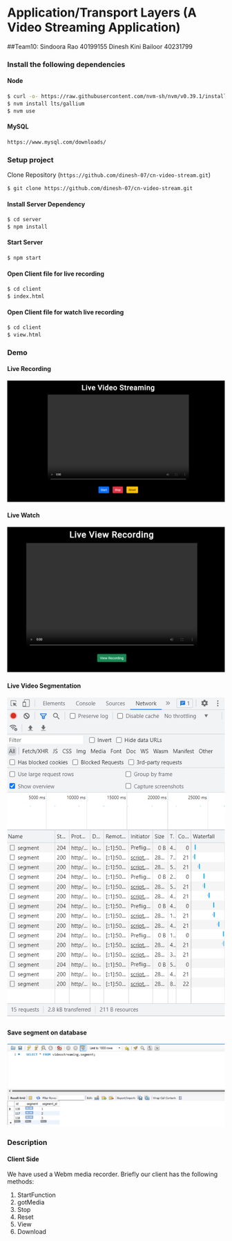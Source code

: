 # Application/Transport Layers (A Video Streaming Application)

##Team10:
Sindoora Rao 40199155
Dinesh Kini Bailoor 40231799

### Install the following dependencies

#### Node

```bash
$ curl -o- https://raw.githubusercontent.com/nvm-sh/nvm/v0.39.1/install.sh | bash
$ nvm install lts/gallium
$ nvm use
```

#### MySQL
```bash
https://www.mysql.com/downloads/
```

### Setup project

Clone Repository (`https://github.com/dinesh-07/cn-video-stream.git`)
```bash
$ git clone https://github.com/dinesh-07/cn-video-stream.git
```

#### Install Server Dependency
```bash
$ cd server
$ npm install
```

#### Start Server
```bash
$ npm start
```

#### Open Client file for live recording
```bash
$ cd client
$ index.html
```

#### Open Client file for watch live recording
```bash
$ cd client
$ view.html
```
### Demo

#### Live Recording
![](videorecord.png)

#### Live Watch
![](watch.png)

#### Live Video Segmentation
![](segment.png)

#### Save segment on database
![](db.png)

### Description

#### Client Side
We have used a Webm media recorder.
Briefly our client has the following methods:
1. StartFunction
2. gotMedia
3. Stop
4. Reset
5. View
6. Download



